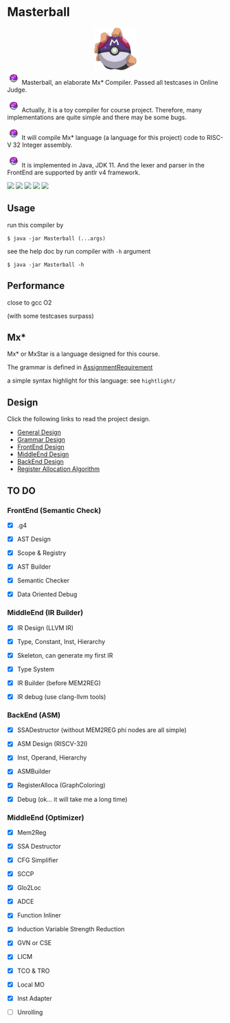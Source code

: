 # Masterball

<div align="center">
	<img src="asset/big_logo.png" height="100" width="100" />
</div>
<img src="asset/masterball.png" style="zoom:100%;" /> Masterball, an elaborate Mx* Compiler. Passed all testcases in Online Judge.

<img src="asset/masterball.png" style="zoom:100%;" /> Actually, it is a toy compiler for course project. Therefore, many implementations are quite simple and there may be some bugs.

<img src="asset/masterball.png" style="zoom:100%;" /> It will compile Mx* language (a language for this project) code to RISC-V 32 Integer assembly.

<img src="asset/masterball.png" style="zoom:100%;" /> It is implemented in Java, JDK 11. And the lexer and parser in the FrontEnd are supported by antlr v4 framework.



![](https://img.shields.io/badge/implementation-Java-red)  ![](https://img.shields.io/badge/semantic-passed-success)   ![](https://img.shields.io/badge/LLVM_IR-passed-success)   ![](https://img.shields.io/badge/CodeGen-passed-success)  ![](https://img.shields.io/badge/Optim-20/20-success)



## Usage

run this compiler by

```
$ java -jar Masterball (...args)
```

see the help doc by run compiler with `-h` argument

```
$ java -jar Masterball -h
```



## Performance

close to gcc O2 

(with some testcases surpass)



## Mx*

Mx* or MxStar is a language designed for this course.

The grammar is defined in [AssignmentRequirement](doc/README.md)

a simple syntax highlight for this language: see `hightlight/`



## Design

Click the following links to read the project design.

- [General Design](doc/GeneralDesign.md)
- [Grammar Design](src/masterball/grammar/MxStar.g4)
- [FrontEnd Design](doc/FrontEndDesign.md)
- [MiddleEnd Design](doc/IRDesign.md)
- [BackEnd Design](doc/BackEndDesign.md)
- [Register Allocation Algorithm](doc/RegisterAllocation.md)



## TO DO



### FrontEnd (Semantic Check)

- [x] .g4
- [x] AST Design
- [x] Scope & Registry
- [x] AST Builder
- [x] Semantic Checker
- [x] Data Oriented Debug



### MiddleEnd (IR Builder)

- [x] IR Design (LLVM IR)
- [x] Type, Constant, Inst, Hierarchy
- [x] Skeleton, can generate my first IR
- [x] Type System
- [x] IR Builder (before MEM2REG)
- [x] IR debug (use clang-llvm tools)



### BackEnd (ASM)

- [x] SSADestructor (without MEM2REG phi nodes are all simple)
- [x] ASM Design (RISCV-32I)
- [x] Inst, Operand, Hierarchy
- [x] ASMBuilder
- [x] RegisterAlloca (GraphColoring) 
- [x] Debug (ok... it will take me a long time)



### MiddleEnd (Optimizer)

- [x] Mem2Reg
- [x] SSA Destructor
- [x] CFG Simplifier
- [x] SCCP
- [x] Glo2Loc
- [x] ADCE
- [x] Function Inliner
- [x] Induction Variable Strength Reduction
- [x] GVN or CSE
- [x] LICM
- [x] TCO & TRO
- [x] Local MO
- [x] Inst Adapter
- [ ] Unrolling



